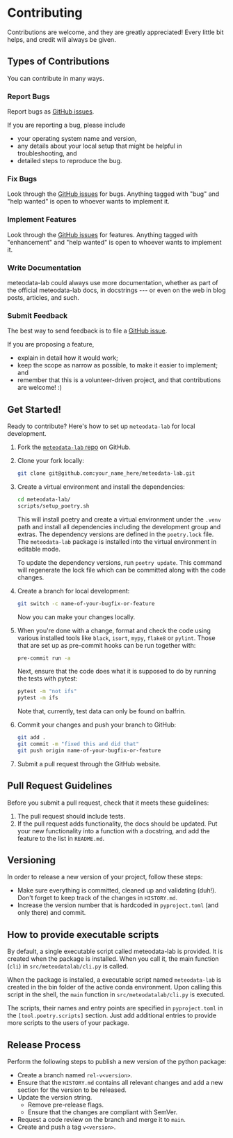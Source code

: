# Contributing

Contributions are welcome, and they are greatly appreciated! Every little bit helps, and credit will always be given.

## Types of Contributions

You can contribute in many ways.

### Report Bugs

Report bugs as [GitHub issues](https://github.com/MeteoSwiss/meteodata-lab/issues).

If you are reporting a bug, please include

- your operating system name and version,
- any details about your local setup that might be helpful in troubleshooting, and
- detailed steps to reproduce the bug.

### Fix Bugs

Look through the [GitHub issues](https://github.com/MeteoSwiss/meteodata-lab/issues) for bugs. Anything tagged with "bug" and "help wanted" is open to whoever wants to implement it.

### Implement Features

Look through the  [GitHub issues](https://github.com/MeteoSwiss/meteodata-lab/issues) for features. Anything tagged with "enhancement" and "help wanted" is open to whoever wants to implement it.

### Write Documentation

meteodata-lab could always use more documentation, whether as part of the official meteodata-lab docs, in docstrings --- or even on the web in blog posts, articles, and such.

### Submit Feedback

The best way to send feedback is to file a [GitHub issue]( https://github.com/MeteoSwiss/meteodata-lab/issues).

If you are proposing a feature,

- explain in detail how it would work;
- keep the scope as narrow as possible, to make it easier to implement; and
- remember that this is a volunteer-driven project, and that contributions are welcome! :)

## Get Started!

Ready to contribute? Here's how to set up `meteodata-lab` for local development.

1. Fork the [`meteodata-lab` repo](https://github.com/) on GitHub.
2. Clone your fork locally:

    ```bash
    git clone git@github.com:your_name_here/meteodata-lab.git
    ```

3. Create a virtual environment and install the dependencies:

    ```bash
    cd meteodata-lab/
    scripts/setup_poetry.sh
    ```

    This will install poetry and create a virtual environment under the `.venv` path and install all dependencies including the development group and extras.
    The dependency versions are defined in the `poetry.lock` file. The `meteodata-lab` package is installed into the virtual environment in editable mode.

    To update the dependency versions, run `poetry update`. This command will regenerate the lock file which can be committed along with the code changes.

4. Create a branch for local development:

    ```bash
    git switch -c name-of-your-bugfix-or-feature
    ```

    Now you can make your changes locally.

5. When you're done with a change, format and check the code using various installed tools like `black`, `isort`, `mypy`, `flake8` or `pylint`. Those that are set up as pre-commit hooks can be run together with:

    ```bash
    pre-commit run -a
    ```

    Next, ensure that the code does what it is supposed to do by running the tests with pytest:

    ```bash
    pytest -m "not ifs"
    pytest -m ifs
    ```

    Note that, currently, test data can only be found on balfrin.

6. Commit your changes and push your branch to GitHub:

    ```bash
    git add .
    git commit -m "fixed this and did that"
    git push origin name-of-your-bugfix-or-feature
    ```

7. Submit a pull request through the GitHub website.

## Pull Request Guidelines

Before you submit a pull request, check that it meets these guidelines:

1. The pull request should include tests.
2. If the pull request adds functionality, the docs should be updated. Put your new functionality into a function with a docstring, and add the feature to the list in `README.md`.

## Versioning

In order to release a new version of your project, follow these steps:

- Make sure everything is committed, cleaned up and validating (duh!). Don't forget to keep track of the changes in `HISTORY.md`.
- Increase the version number that is hardcoded in `pyproject.toml` (and only there) and commit.

## How to provide executable scripts

By default, a single executable script called meteodata-lab is provided. It is created when the package is installed. When you call it, the main function (`cli`) in `src/meteodatalab/cli.py` is called.

When the package is installed, a executable script named `meteodata-lab` is created in the bin folder of the active conda environment. Upon calling this script in the shell, the `main` function in `src/meteodatalab/cli.py` is executed.

The scripts, their names and entry points are specified in `pyproject.toml` in the `[tool.poetry.scripts]` section. Just add additional entries to provide more scripts to the users of your package.

## Release Process

Perform the following steps to publish a new version of the python package:
- Create a branch named `rel-v<version>`.
- Ensure that the `HISTORY.md` contains all relevant changes and add a new section for the version to be released.
- Update the version string.
    - Remove pre-release flags.
    - Ensure that the changes are compliant with SemVer.
- Request a code review on the branch and merge it to `main`.
- Create and push a tag `v<version>`.
